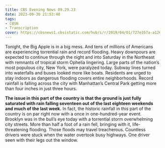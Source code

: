 ```yaml
---
title: CBS Evening News 09.29.23
date: 2023-09-30 21:53:48
tags:
- CBSN
- Transcription
cover: https://cbsnews1.cbsistatic.com/hub/i/r/2019/04/01/727e357a-a126-4138-a2c5-4d3222669d57/thumbnail/640x360/3ff2761028dc5c65cc4f07acd54bcd5c/cbsn2-logo-1920x1080.jpg
---
```

Tonight, the Big Apple is in a big mess. And tens of millions of Americans are experiencing torrential rain and record flooding. Heavy downpours are expected to continue through the night and into Saturday in the Northeast with remnants of tropical storm Ophelia lingering. Large parts of the nation’s most populous city, New York, were paralyzed today. Subway lines turned into waterfalls and buses looked more like boats. Residents are urged to stay indoors as dangerous flooding covers entire neighborhoods. Record rainfall is falling across the city with Manhattan’s Central Park getting more than four inches in just three hours. 

<strong>The issue in this part of the country is that the ground is just fully saturated with rain falling seventeen out of the last eighteen weekends and much of the last week.</strong> In fact, the historic rainfall in this part of the country is on par right now with a once in one-hundred-year event. Brooklyn was in the bull’s eye today with a torrential storm overwhelming city streets. More than half a foot of a rain fell, bringing with it, life-threatening flooding. Those floods may travel treacherous. Countless drivers were stuck when the water overtook busy highways. One driver seen with their legs out the window. 

